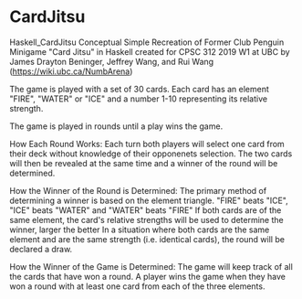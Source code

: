 # CardJitsu
Haskell_CardJitsu
Conceptual Simple Recreation of Former Club Penguin Minigame "Card Jitsu" in Haskell 
created for CPSC 312 2019 W1 at UBC by James Drayton Beninger, Jeffrey Wang, and Rui Wang (https://wiki.ubc.ca/NumbArena)

The game is played with a set of 30 cards. Each card has an element "FIRE", "WATER" or "ICE" and a number 1-10 representing
its relative strength.

The game is played in rounds until a play wins the game.

How Each Round Works:
Each turn both players will select one card from their deck without knowledge of their opponenets selection.
The two cards will then be revealed at the same time and a winner of the round will be determined.

How the Winner of the Round is Determined:
The primary method of determining a winner is based on the element triangle. 
"FIRE" beats "ICE", "ICE" beats "WATER" and "WATER" beats "FIRE"
If both cards are of the same element, the card's relative strengths will be used to determine the winner, larger the better
In a situation where both cards are the same element and are the same strength (i.e. identical cards),
the round will be declared a draw.

How the Winner of the Game is Determined:
The game will keep track of all the cards that have won a round.
A player wins the game when they have won a round with at least one card from each of the three elements.
